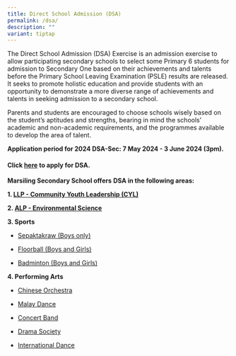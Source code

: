 ```yaml
---
title: Direct School Admission (DSA)
permalink: /dsa/
description: ""
variant: tiptap
---
```

<p>The Direct School Admission (DSA) Exercise is an admission exercise to
allow participating secondary schools to select some Primary 6 students
for admission to Secondary One based on their achievements and talents
before the Primary School Leaving Examination (PSLE) results are released.
It seeks to promote holistic education and provide students with an opportunity
to demonstrate a more diverse range of achievements and talents in seeking
admission to a secondary school.</p>
<p>Parents and students are encouraged to choose schools wisely based on
the student’s aptitudes and strengths, bearing in mind the schools’ academic
and non-academic requirements, and the programmes available to develop
the area of talent.</p>
<p><strong>Application period for&nbsp;2024&nbsp;DSA-Sec:&nbsp;7 May 2024 - 3 June 2024 (3pm).</strong>
</p>
<h4>Click&nbsp;<a href="https://www.moe.gov.sg/secondary/dsa" rel="noopener noreferrer nofollow" target="_blank">here</a>&nbsp;to apply for DSA.</h4>
<p><strong>Marsiling Secondary School offers</strong>&nbsp;<strong>DSA in the following areas:</strong>
</p>
<p><strong>1. <a href="https://marsilingsec.moe.edu.sg/llpcyl/" rel="noopener noreferrer nofollow" target="_blank">LLP - Community Youth Leadership (CYL)</a></strong>
</p>
<p><strong>2. <a href="https://marsilingsec.moe.edu.sg/environmentalsciencedsa/" rel="noopener noreferrer nofollow" target="_blank">ALP - Environmental Science</a></strong>
</p>
<p><strong>3. Sports</strong>
</p>
<ul data-tight="true" class="tight">
<li>
<p><a href="https://marsilingsec.moe.edu.sg/sepaktakrawdsa/" rel="noopener noreferrer nofollow" target="_blank">Sepaktakraw (Boys only)</a>
</p>
</li>
<li>
<p><a href="https://marsilingsec.moe.edu.sg/floorballdsa/" rel="noopener noreferrer nofollow" target="_blank">Floorball (Boys and Girls)</a>
</p>
</li>
<li>
<p><a href="https://marsilingsec.moe.edu.sg/badmintondsa/" rel="noopener noreferrer nofollow" target="_blank">Badminton (Boys and Girls)</a>
</p>
</li>
</ul>
<p><strong>4. Performing Arts</strong>
</p>
<ul data-tight="true" class="tight">
<li>
<p><a href="https://marsilingsec.moe.edu.sg/chineseorchestradsa/" rel="noopener noreferrer nofollow" target="_blank">Chinese Orchestra</a>
</p>
</li>
<li>
<p><a href="https://marsilingsec.moe.edu.sg/malaydancedsa/" rel="noopener noreferrer nofollow" target="_blank">Malay Dance</a>
</p>
</li>
<li>
<p><a href="https://marsilingsec.moe.edu.sg/concertbanddsa/" rel="noopener noreferrer nofollow" target="_blank">Concert Band</a>
</p>
</li>
<li>
<p><a href="https://marsilingsec.moe.edu.sg/dramasocietydsa/" rel="noopener noreferrer nofollow" target="_blank">Drama Society</a>
</p>
</li>
<li>
<p><a href="https://marsilingsec.moe.edu.sg/internationaldancedsa/" rel="noopener noreferrer nofollow" target="_blank">International Dance</a>
</p>
</li>
</ul>
<p></p>